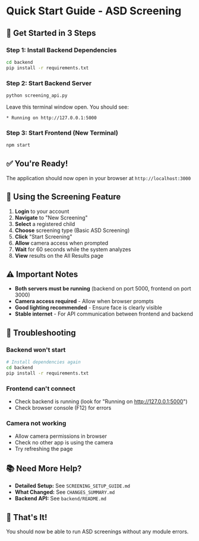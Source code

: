 # Quick Start Guide - ASD Screening

## 🚀 Get Started in 3 Steps

### Step 1: Install Backend Dependencies
```bash
cd backend
pip install -r requirements.txt
```

### Step 2: Start Backend Server
```bash
python screening_api.py
```
Leave this terminal window open. You should see:
```
* Running on http://127.0.0.1:5000
```

### Step 3: Start Frontend (New Terminal)
```bash
npm start
```

## ✅ You're Ready!

The application should now open in your browser at `http://localhost:3000`

## 🎯 Using the Screening Feature

1. **Login** to your account
2. **Navigate** to "New Screening"
3. **Select** a registered child
4. **Choose** screening type (Basic ASD Screening)
5. **Click** "Start Screening"
6. **Allow** camera access when prompted
7. **Wait** for 60 seconds while the system analyzes
8. **View** results on the All Results page

## ⚠️ Important Notes

- **Both servers must be running** (backend on port 5000, frontend on port 3000)
- **Camera access required** - Allow when browser prompts
- **Good lighting recommended** - Ensure face is clearly visible
- **Stable internet** - For API communication between frontend and backend

## 🔧 Troubleshooting

### Backend won't start
```bash
# Install dependencies again
cd backend
pip install -r requirements.txt
```

### Frontend can't connect
- Check backend is running (look for "Running on http://127.0.0.1:5000")
- Check browser console (F12) for errors

### Camera not working
- Allow camera permissions in browser
- Check no other app is using the camera
- Try refreshing the page

## 📚 Need More Help?

- **Detailed Setup:** See `SCREENING_SETUP_GUIDE.md`
- **What Changed:** See `CHANGES_SUMMARY.md`
- **Backend API:** See `backend/README.md`

## 🎉 That's It!

You should now be able to run ASD screenings without any module errors.
